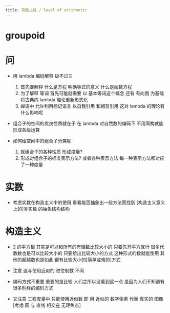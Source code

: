 ```yaml
---
title: 算数之级 / level of arithmetic
---
```


# groupoid

# 问

- 用 lambda 编码解释 级不过三
  1. 首先要解释
     什么是方程 明确等式的意义
     什么是函数方程
  2. 为了解释 等词
     首先可能就需要
     以 基本等词这个概念
     还有 有向图
     为基础
     将古典的 lambda 理论重新形式化
  3. 蝉语中
     允许利用标记语言
     以自我引用
     和相互引用
     这对 lambda 的理论有什么影响呢

- 组合子的空间的优良性质就在于
  在 lambda 对自然数的编码下
  不用同构就能形成各级运算

- 如何给空间中的组合子分类呢
  1. 就组合子的各种性质 形成度量?
  2. 形成对组合子的标准表示方法?
     或者各种表示方法
     每一种表示方法都对应了一种度量

# 实数

- 考虑实数在构造主义中的使用
  看看能否抽象出一般方法而找到
  [构造主义意义上的]类实数 的抽象结构结构

# 构造主义

- 2 的平方根 其实是可以和所有的有理数比较大小的
  只要先开平方就行
  很多代数数也是可以比较大小的
  只要给出比较大小的方式
  这种形式的数就能使用
  其他的超越数也是如此
  都有比较大小的[简单或难的]方式

- 注意
  这与使用近似的 进位制数 不同

- 编码方式不重要
  重要的是比较
  人们之所以没看到这一点
  是因为人们不知道有很多别样的编码方式

- 又注意
  工程度量中
  只能使用近似数
  即 用 近似的 数字像素 代替 真实的 图像
  [考虑 圆 与 直线 相交在 无理焦点]
